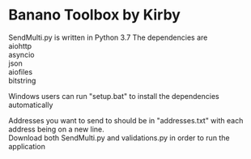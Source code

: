 # Banano Toolbox by Kirby


SendMulti.py is written in Python 3.7
The dependencies are    
aiohttp  
asyncio  
json  
aiofiles  
bitstring  

Windows users can run "setup.bat" to install the dependencies automatically
  
Addresses you want to send to should be in "addresses.txt" with each address being on a new line.  
Download both SendMulti.py and validations.py in order to run the application

